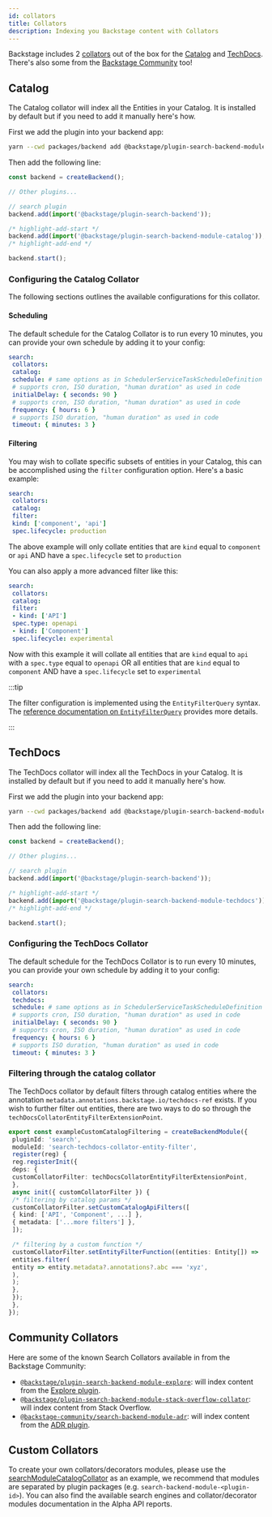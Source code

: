 ```yaml
---
id: collators
title: Collators
description: Indexing you Backstage content with Collators
---
```


Backstage includes 2 [collators](./concepts.md#collators) out of the box for the [Catalog](#catalog) and [TechDocs](#techdocs). There's also some from the [Backstage Community](#community-collators) too!

## Catalog

The Catalog collator will index all the Entities in your Catalog. It is installed by default but if you need to add it manually here's how.

First we add the plugin into your backend app:

```bash title="From your Backstage root directory"
yarn --cwd packages/backend add @backstage/plugin-search-backend-module-catalog
```

Then add the following line:

```ts title="packages/backend/src/index.ts"
const backend = createBackend();

// Other plugins...

// search plugin
backend.add(import('@backstage/plugin-search-backend'));

/* highlight-add-start */
backend.add(import('@backstage/plugin-search-backend-module-catalog'));
/* highlight-add-end */

backend.start();
```

### Configuring the Catalog Collator

The following sections outlines the available configurations for this collator.

#### Scheduling

The default schedule for the Catalog Collator is to run every 10 minutes, you can provide your own schedule by adding it to your config:

```yaml title="app-config.yaml
search:
 collators:
 catalog:
 schedule: # same options as in SchedulerServiceTaskScheduleDefinition
 # supports cron, ISO duration, "human duration" as used in code
 initialDelay: { seconds: 90 }
 # supports cron, ISO duration, "human duration" as used in code
 frequency: { hours: 6 }
 # supports ISO duration, "human duration" as used in code
 timeout: { minutes: 3 }
```

#### Filtering

You may wish to collate specific subsets of entities in your Catalog, this can be accomplished using the `filter` configuration option. Here's a basic example:

```yaml title"app-config.yaml"
search:
 collators:
 catalog:
 filter:
 kind: ['component', 'api']
 spec.lifecycle: production
```

The above example will only collate entities that are `kind` equal to `component` or `api` AND have a `spec.lifecycle` set to `production`

You can also apply a more advanced filter like this:

```yaml title"app-config.yaml"
search:
 collators:
 catalog:
 filter:
 - kind: ['API']
 spec.type: openapi
 - kind: ['Component']
 spec.lifecycle: experimental
```

Now with this example it will collate all entities that are `kind` equal to `api` with a `spec.type` equal to `openapi` OR all entities that are `kind` equal to `component` AND have a `spec.lifecycle` set to `experimental`

:::tip

The filter configuration is implemented using the `EntityFilterQuery` syntax. The [reference documentation on `EntityFilterQuery`](https://backstage.io/docs/reference/catalog-client.entityfilterquery/) provides more details.

:::

## TechDocs

The TechDocs collator will index all the TechDocs in your Catalog. It is installed by default but if you need to add it manually here's how.

First we add the plugin into your backend app:

```bash title="From your Backstage root directory"
yarn --cwd packages/backend add @backstage/plugin-search-backend-module-techdocs
```

Then add the following line:

```ts title="packages/backend/src/index.ts"
const backend = createBackend();

// Other plugins...

// search plugin
backend.add(import('@backstage/plugin-search-backend'));

/* highlight-add-start */
backend.add(import('@backstage/plugin-search-backend-module-techdocs'));
/* highlight-add-end */

backend.start();
```

### Configuring the TechDocs Collator

The default schedule for the TechDocs Collator is to run every 10 minutes, you can provide your own schedule by adding it to your config:

```yaml title="app-config.yaml
search:
 collators:
 techdocs:
 schedule: # same options as in SchedulerServiceTaskScheduleDefinition
 # supports cron, ISO duration, "human duration" as used in code
 initialDelay: { seconds: 90 }
 # supports cron, ISO duration, "human duration" as used in code
 frequency: { hours: 6 }
 # supports ISO duration, "human duration" as used in code
 timeout: { minutes: 3 }
```

### Filtering through the catalog collator

The TechDocs collator by default filters through catalog entities where the annotation `metadata.annotations.backstage.io/techdocs-ref` exists. If you wish to further filter out entities, there are two ways to do so through the `techDocsCollatorEntityFilterExtensionPoint`.

```typescript
export const exampleCustomCatalogFiltering = createBackendModule({
 pluginId: 'search',
 moduleId: 'search-techdocs-collator-entity-filter',
 register(reg) {
 reg.registerInit({
 deps: {
 customCollatorFilter: techDocsCollatorEntityFilterExtensionPoint,
 },
 async init({ customCollatorFilter }) {
 /* filtering by catalog params */
 customCollatorFilter.setCustomCatalogApiFilters([
 { kind: ['API', 'Component', ...] },
 { metadata: ['...more filters'] },
 ]);

 /* filtering by a custom function */
 customCollatorFilter.setEntityFilterFunction((entities: Entity[]) =>
 entities.filter(
 entity => entity.metadata?.annotations?.abc === 'xyz',
 ),
 );
 },
 });
 },
});
```

## Community Collators

Here are some of the known Search Collators available in from the Backstage Community:

- [`@backstage/plugin-search-backend-module-explore`](https://github.com/backstage/backstage/tree/master/plugins/search-backend-module-explore): will index content from the [Explore plugin](https://github.com/backstage/community-plugins/tree/main/workspaces/explore/plugins/explore).
- [`@backstage/plugin-search-backend-module-stack-overflow-collator`](https://github.com/backstage/backstage/tree/master/plugins/search-backend-module-stack-overflow-collator): will index content from Stack Overflow.
- [`@backstage-community/search-backend-module-adr`](https://github.com/backstage/community-plugins/tree/main/workspaces/adr/plugins/search-backend-module-adr): will index content from the [ADR plugin](https://github.com/backstage/community-plugins/tree/main/workspaces/adr/plugins/adr).

## Custom Collators

To create your own collators/decorators modules, please use the [searchModuleCatalogCollator](https://github.com/backstage/backstage/blob/d7f955f300893f50c4882ea8f5c09aa42dfaacfd/plugins/search-backend-module-catalog/src/alpha.ts#L49) as an example, we recommend that modules are separated by plugin packages (e.g. `search-backend-module-<plugin-id>`). You can also find the available search engines and collator/decorator modules documentation in the Alpha API reports.
